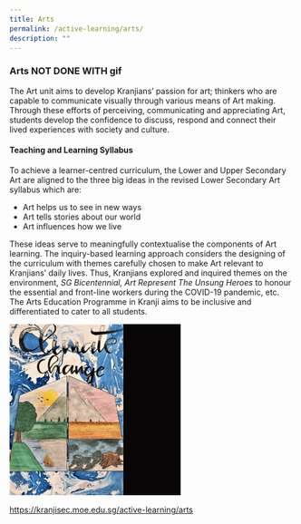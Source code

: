 ```yaml
---
title: Arts
permalink: /active-learning/arts/
description: ""
---
```

### Arts NOT DONE WITH gif

The Art unit aims to develop Kranjians’ passion for art; thinkers who are capable to communicate visually through various means of Art making. Through these efforts of perceiving, communicating and appreciating Art, students develop the confidence to discuss, respond and connect their lived experiences with society and culture.

#### Teaching and Learning Syllabus

To achieve a learner-centred curriculum, the Lower and Upper Secondary Art are aligned to the three big ideas in the revised Lower Secondary Art syllabus which are:

 *   Art helps us to see in new ways
 *   Art tells stories about our world
 *   Art influences how we live

These ideas serve to meaningfully contextualise the components of Art learning. The inquiry-based learning approach considers the designing of the curriculum with themes carefully chosen to make Art relevant to Kranjians’ daily lives. Thus, Kranjians explored and inquired themes on the environment, _SG Bicentennial, Art Represent The Unsung Heroes_ to honour the essential and front-line workers during the COVID-19 pandemic, etc. The Arts Education Programme in Kranji aims to be inclusive and differentiated to cater to all students.

<img src="/images/arts1.gif" 
     style="width:60%">
		 
https://kranjisec.moe.edu.sg/active-learning/arts